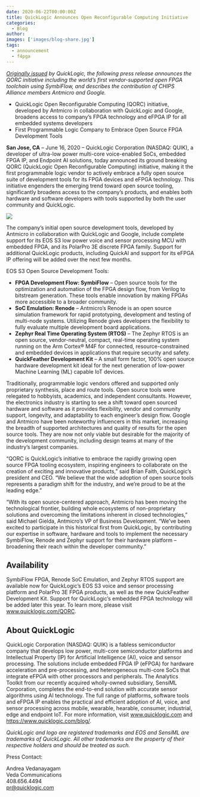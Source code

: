 ```yaml
---
date: 2020-06-22T00:00:00Z
title: QuickLogic Announces Open Reconfigurable Computing Initiative
categories:
  - Blog
author:
images: ['images/blog-share.jpg']
tags:
  - announcement
  - f4pga
---
```


*[Originally issued](https://ir.quicklogic.com/press-releases/detail/535/quicklogic-announces-open-reconfigurable-computing) by QuickLogic, the following press release announces the QORC initiative including the world’s first vendor-supported open FPGA toolchain using SymbiFlow, and describes the contribution of CHIPS Alliance members Antmicro and Google.*

- QuickLogic Open Reconfigurable Computing (QORC) initiative, developed by Antmicro in collaboration with QuickLogic and Google, broadens access to company’s FPGA technology and eFPGA IP for all embedded systems developers
- First Programmable Logic Company to Embrace Open Source FPGA Development Tools

**San Jose, CA** – June 16, 2020 – QuickLogic Corporation (NASDAQ: QUIK), a developer of ultra-low power multi-core voice-enabled SoCs, embedded FPGA IP, and Endpoint AI solutions, today announced its ground breaking QORC (QuickLogic Open Reconfigurable Computing) initiative, making it the first programmable logic vendor to actively embrace a fully open source suite of development tools for its FPGA devices and eFPGA technology. This initiative engenders the emerging trend toward open source tooling, significantly broadens access to the company’s products, and enables both hardware and software developers with tools supported by both the user community and QuickLogic.

![](PR_Antmicro_QuickLogic_blog.svg)

The company’s initial open source development tools, developed by Antmicro in collaboration with QuickLogic and Google, include complete support for its EOS S3 low power voice and sensor processing MCU with embedded FPGA, and its PolarPro 3E discrete FPGA family. Support for additional QuickLogic products, including QuickAI and support for its eFPGA IP offering will be added over the next few months.

EOS S3 Open Source Development Tools:

- **FPGA Development Flow: SymbiFlow** – Open source tools for the optimization and automation of the FPGA design flow, from Verilog to bitstream generation. These tools enable innovation by making FPGAs more accessible to a broader community.
- **SoC Emulation: Renode** – Antmicro’s Renode is an open source simulation framework for rapid prototyping, development and testing of multi-node systems. Utilizing Renode gives developers the flexibility to fully evaluate multiple development board applications.
- **Zephyr Real Time Operating System (RTOS)** – The Zephyr RTOS is an open source, vendor-neutral, compact, real-time operating system running on the Arm Cortex® M4F for connected, resource-constrained and embedded devices in applications that require security and safety.
- **QuickFeather Development Kit** – A small form factor, 100% open source hardware development kit ideal for the next generation of low-power Machine Learning (ML) capable IoT devices.

Traditionally, programmable logic vendors offered and supported only proprietary synthesis, place and route tools. Open source tools were relegated to hobbyists, academics, and independent consultants. However, the electronics industry is starting to see a shift toward open sourced hardware and software as it provides flexibility, vendor and community support, longevity, and adaptability to each engineer’s design flow. Google and Antmicro have been noteworthy influencers in this market, increasing the breadth of supported architectures and quality of results for the open source tools. They are now not only viable but desirable for the majority of the development community, including design teams at many of the industry’s largest companies.

“QORC is QuickLogic’s initiative to embrace the rapidly growing open source FPGA tooling ecosystem, inspiring engineers to collaborate on the creation of exciting and innovative products,” said Brian Faith, QuickLogic’s president and CEO. “We believe that the wide adoption of open source tools represents a paradigm shift for the industry, and we’re proud to be at the leading edge.”

“With its open source-centered approach, Antmicro has been moving the technological frontier, building whole ecosystems of non-proprietary solutions and overcoming the limitations inherent in closed technologies,” said Michael Gielda, Antmicro’s VP of Business Development. “We’ve been excited to participate in this historical first from QuickLogic, by contributing our expertise in software, hardware and tools to implement the necessary SymbiFlow, Renode and Zephyr support for their hardware platform – broadening their reach within the developer community.”

## Availability

SymbiFlow FPGA, Renode SoC Emulation, and Zephyr RTOS support are available now for QuickLogic’s EOS S3 voice and sensor processing platform and PolarPro 3E FPGA products, as well as the new QuickFeather Development Kit. Support for QuickLogic’s embedded FPGA technology will be added later this year. To learn more, please visit www.quicklogic.com/QORC.

## About QuickLogic

QuickLogic Corporation (NASDAQ: QUIK) is a fabless semiconductor company that develops low power, multi-core semiconductor platforms and Intellectual Property (IP) for Artificial Intelligence (AI), voice and sensor processing. The solutions include embedded FPGA IP (eFPGA) for hardware acceleration and pre-processing, and heterogeneous multi-core SoCs that integrate eFPGA with other processors and peripherals. The Analytics Toolkit from our recently acquired wholly-owned subsidiary, SensiML Corporation, completes the end-to-end solution with accurate sensor algorithms using AI technology. The full range of platforms, software tools and eFPGA IP enables the practical and efficient adoption of AI, voice, and sensor processing across mobile, wearable, hearable, consumer, industrial, edge and endpoint IoT. For more information, visit www.quicklogic.com and https://www.quicklogic.com/blog/.

*QuickLogic and logo are registered trademarks and EOS and SensiML are trademarks of QuickLogic. All other trademarks are the property of their respective holders and should be treated as such.*

Press Contact:

Andrea Vedanayagam  
Veda Communications  
408.656.4494  
pr@quicklogic.com
